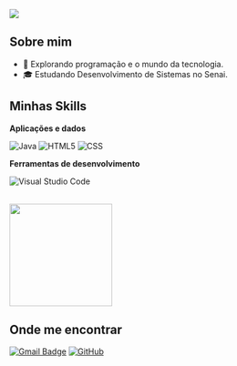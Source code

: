 ![](https://komarev.com/ghpvc/?username=iuricode&color=006bed)

## Sobre mim

- 🤔 Explorando programação e o mundo da tecnologia.
- 🎓 Estudando Desenvolvimento de Sistemas no Senai.


## Minhas Skills

**Aplicações e dados**


![Java](https://img.shields.io/badge/-Java-333333?style=flat&logo=Java&logoColor=007396)
![HTML5](https://img.shields.io/badge/-HTML5-333333?style=flat&logo=HTML5)
![CSS](https://img.shields.io/badge/-CSS-333333?style=flat&logo=CSS3&logoColor=1572B6)



**Ferramentas de desenvolvimento**

![Visual Studio Code](https://img.shields.io/badge/-Visual%20Studio%20Code-333333?style=flat&logo=visual-studio-code&logoColor=007ACC)


<br/>

<a href="https://github.com/ehoph" title="Perfil do ehoph(Raphael)">
  <img height="180em" src="https://github-readme-stats.vercel.app/api?username=ehoph&theme=dracula&show_icons=true" />
</a>

## Onde me encontrar


[![Gmail Badge](https://img.shields.io/badge/-raphalima2204@gmail.com-006bed?style=flat-square&logo=Gmail&logoColor=white&link=mailto:raphalima2204@gmail.com)](mailto:raphalima2204@gmail.com)
[![GitHub](https://img.shields.io/github/followers/iuricode?label=follow&style=social)](https://github.com/ehoph)
